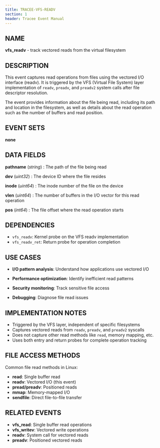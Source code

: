 ```yaml
---
title: TRACEE-VFS-READV
section: 1
header: Tracee Event Manual
---
```


## NAME

**vfs_readv** - track vectored reads from the virtual filesystem

## DESCRIPTION

This event captures read operations from files using the vectored I/O interface (readv). It is triggered by the VFS (Virtual File System) layer implementation of `readv`, `preadv`, and `preadv2` system calls after file descriptor resolution.

The event provides information about the file being read, including its path and location in the filesystem, as well as details about the read operation such as the number of buffers and read position.

## EVENT SETS

**none**

## DATA FIELDS

**pathname** (*string*)
: The path of the file being read

**dev** (*uint32*)
: The device ID where the file resides

**inode** (*uint64*)
: The inode number of the file on the device

**vlen** (*uint64*)
: The number of buffers in the I/O vector for this read operation

**pos** (*int64*)
: The file offset where the read operation starts

## DEPENDENCIES

- `vfs_readv`: Kernel probe on the VFS readv implementation
- `vfs_readv_ret`: Return probe for operation completion

## USE CASES

- **I/O pattern analysis**: Understand how applications use vectored I/O

- **Performance optimization**: Identify inefficient read patterns

- **Security monitoring**: Track sensitive file access

- **Debugging**: Diagnose file read issues

## IMPLEMENTATION NOTES

- Triggered by the VFS layer, independent of specific filesystems
- Captures vectored reads from `readv`, `preadv`, and `preadv2` syscalls
- Does not capture other read methods like `read`, memory mapping, etc.
- Uses both entry and return probes for complete operation tracking

## FILE ACCESS METHODS

Common file read methods in Linux:

- **read**: Single buffer read
- **readv**: Vectored I/O (this event)
- **pread/preadv**: Positioned reads
- **mmap**: Memory-mapped I/O
- **sendfile**: Direct file-to-file transfer

## RELATED EVENTS

- **vfs_read**: Single buffer read operations
- **vfs_writev**: Vectored write operations
- **readv**: System call for vectored reads
- **preadv**: Positioned vectored reads
